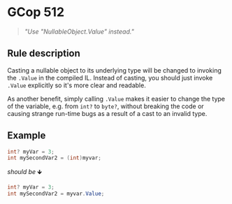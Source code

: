 ﻿# GCop 512

> *"Use \"NullableObject.Value\" instead."*

## Rule description

Casting a nullable object to its underlying type will be changed to invoking the `.Value` in the compiled IL.
Instead of casting, you should just invoke `.Value` explicitly so it's more clear and readable.

As another benefit, simply calling `.Value` makes it easier to change the type of the variable, e.g. from `int?` to `byte?`, without breaking the code or causing strange run-time bugs as a result of a cast to an invalid type.

## Example

```csharp
int? myVar = 3;
int mySecondVar2 = (int)myvar;
```

*should be* 🡻

```csharp
int? myVar = 3;
int mySecondVar2 = myvar.Value;
```
